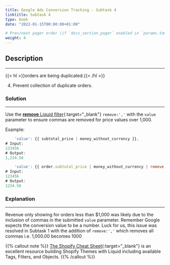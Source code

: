 ```yaml
---
title: Google Ads Conversion Tracking - Subtask 4
linktitle: Subtask 4
type: book
date: "2022-01-15T00:00:00+01:00"

# Prev/next pager order (if `docs_section_pager` enabled in `params.toml`)
weight: 4
---
```


## Description

***

{{< hl >}}orders are being duplicated.{{< /hl >}}
<br />

4. Prevent collection of duplicate orders. 

### Solution

***

Use the [**remove** Liquid filter](https://shopify.dev/api/liquid/filters/string-filters#remove){:target="_blank"} `remove:','` with the `value` parameter to ensure commas are removed for price values over 1,000. 

Example:
```js
    'value': {{ subtotal_price | money_without_currency }},
# Input:
123456
# Output:
1,234.56

    'value': {{ order.subtotal_price | money_without_currency | remove:',' }},    
# Input:
123456
# Output:
1234.56

```

### Explanation

***

Revenue only showing for orders less than $1,000 was likely due to the inclusion of commas in the submitted `value` parameter. Remember Google expects the conversion value to be a number. Luck for us, this issue was resolved in Subtask 1 with the addition of `remove:','` which removes all commas i.e. 1,000.00 becomes 1000  

{{% callout note %}}
[The Shopify Cheat Sheet](https://www.shopify.com/partners/shopify-cheat-sheet){:target="_blank"} is an excellent resource building Shopify Themes with Liquid including available Tags, Filters, and Objects.
{{% /callout %}}